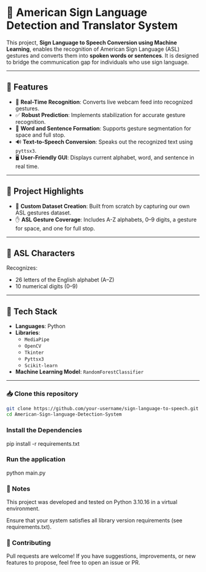 # 🧠 American Sign Language Detection and Translator System

This project, **Sign Language to Speech Conversion using Machine Learning**, enables the recognition of American Sign Language (ASL) gestures and converts them into **spoken words or sentences**. It is designed to bridge the communication gap for individuals who use sign language.

---

## 🎯 Features

- 🔴 **Real-Time Recognition**: Converts live webcam feed into recognized gestures.
- ✅ **Robust Prediction**: Implements stabilization for accurate gesture recognition.
- 🧩 **Word and Sentence Formation**: Supports gesture segmentation for space and full stop.
- 🔊 **Text-to-Speech Conversion**: Speaks out the recognized text using `pyttsx3`.
- 🖥️ **User-Friendly GUI**: Displays current alphabet, word, and sentence in real time.

---

## 🌟 Project Highlights

- 📸 **Custom Dataset Creation**: Built from scratch by capturing our own ASL gestures dataset.
- ✋ **ASL Gesture Coverage**: Includes A-Z alphabets, 0–9 digits, a gesture for space, and one for full stop.

---

## 🧠 ASL Characters

Recognizes:
- 26 letters of the English alphabet (A–Z)
- 10 numerical digits (0–9)

---

## 🔧 Tech Stack

- **Languages**: Python
- **Libraries**:
  - `MediaPipe`
  - `OpenCV`
  - `Tkinter`
  - `Pyttsx3`
  - `Scikit-learn`
- **Machine Learning Model**: `RandomForestClassifier`

---

### 📥 Clone this repository

```bash
git clone https://github.com/your-username/sign-language-to-speech.git
cd American-Sign-language-Detection-System
```
### Install the Dependencies

pip install -r requirements.txt


### Run the application

python main.py


### 📌 Notes
This project was developed and tested on Python 3.10.16 in a virtual environment.

Ensure that your system satisfies all library version requirements (see requirements.txt).

### 🤝 Contributing
Pull requests are welcome! If you have suggestions, improvements, or new features to propose, feel free to open an issue or PR.




